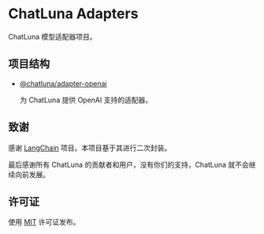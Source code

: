 # ChatLuna Adapters

ChatLuna 模型适配器项目。

## 项目结构

- [@chatluna/adapter-openai](./packages/openai/README.MD)

  为 ChatLuna 提供 OpenAI 支持的适配器。

## 致谢

感谢 [LangChain](https://github.com/langchain-ai/langchainjs) 项目。本项目基于其进行二次封装。

最后感谢所有 ChatLuna 的贡献者和用户，没有你们的支持，ChatLuna 就不会继续向前发展。

## 许可证

使用 [MIT](./LICENSE) 许可证发布。
